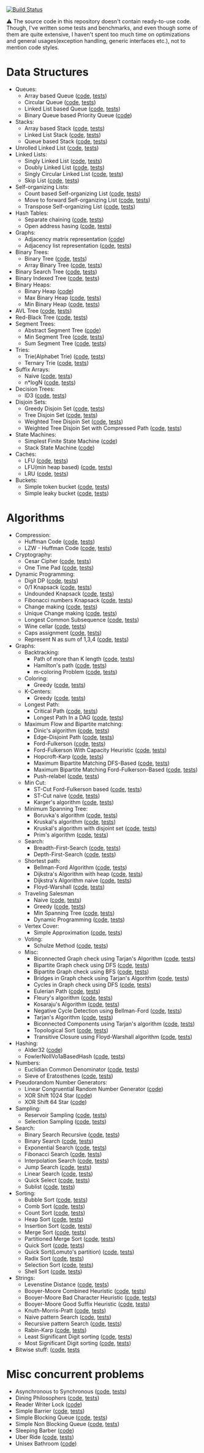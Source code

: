 [![Build Status](https://travis-ci.com/arst/AandDS.svg?token=QTqu8xkSrAFMgyb3eyEW&branch=master)](https://travis-ci.com/arst/AandDS)

:warning: The source code in this repository doesn't contain ready-to-use code. Though, I've written some tests and benchmarks, and even though some of them are quite extensive, I haven't spent too much time on optimizations and general usages(exception handling, generic interfaces etc.), not to mention code styles.

# Data Structures

- Queues:
  - Array based Queue ([code](../master/AlgorithmsAndDataStructures/DataStructures/Queue/ArrayQueue.cs), [tests](../master/AlgorithmsAndDataStructures.Tests/DataStructures/Queue/ArrayQueueTests.cs))
  - Circular Queue ([code](../master/AlgorithmsAndDataStructures/DataStructures/Queue/CircularQueue.cs), [tests](../master/AlgorithmsAndDataStructures.Tests/DataStructures/Queue/CircularQueueTests.cs))
  - Linked List based Queue ([code](../master/AlgorithmsAndDataStructures/DataStructures/Queue/LinkedListQueue.cs), [tests](../master/AlgorithmsAndDataStructures.Tests/DataStructures/Queue/LinkedListQueueTests.cs))
  - Binary Queue based Priority Queue ([code](../master/AlgorithmsAndDataStructures/DataStructures/BinaryHeaps/MinBinaryHeapBasedPriorityQueue.cs))
- Stacks:
  - Array based Stack ([code](../master/AlgorithmsAndDataStructures/DataStructures/Stack/ArrayStack.cs), [tests](../master/AlgorithmsAndDataStructures.Tests/DataStructures/Stack/ArrayStackTests.cs))
  - Linked List Stack ([code](../master/AlgorithmsAndDataStructures/DataStructures/Stack/LinkedListStack.cs), [tests](../master/AlgorithmsAndDataStructures.Tests/DataStructures/Stack/LinkedListStackTests.cs))
  - Queue based Stack ([code](../master/AlgorithmsAndDataStructures/DataStructures/Stack/QueueStack.cs), [tests](../master/AlgorithmsAndDataStructures.Tests/DataStructures/Stack/QueueStackTests.cs))
- Unrolled Linked List ([code](../master/AlgorithmsAndDataStructures/DataStructures/UnrolledLinkedLists/UnrolledLinkedList.cs), [tests](../master/AlgorithmsAndDataStructures.Tests/DataStructures/UnrolledLinkedList/UnrolledLinkedListTests.cs))
- Linked Lists:
  - Singly Linked List ([code](../master/AlgorithmsAndDataStructures.Tests/DataStructures/LinkedList/SinglyLinkedList.cs), [tests](../master/AlgorithmsAndDataStructures.Tests/DataStructures/LinkedList/SinglyLinkedListTests.cs))
  - Doubly Linked List ([code](../master/AlgorithmsAndDataStructures.Tests/DataStructures/LinkedList/DoublyLinkedList.cs), [tests](../master/AlgorithmsAndDataStructures.Tests/DataStructures/LinkedList/DoublyLinkedListTests.cs))
  - Singly Circular Linked List ([code](../master/AlgorithmsAndDataStructures.Tests/DataStructures/LinkedList/SinglyCircularLinkedList.cs), [tests](../master/AlgorithmsAndDataStructures.Tests/DataStructures/LinkedList/SingleCircularLinkedListTests.cs))
  - Skip List ([code](../master/AlgorithmsAndDataStructures.Tests/DataStructures/LinkedList/SkipList.cs), [tests](../master/AlgorithmsAndDataStructures.Tests/DataStructures/LinkedList/SkipListTests.cs))
- Self-organizing Lists:
  - Count based Self-organizing List ([code](../master/AlgorithmsAndDataStructures/DataStructures/SelfOrganizingList/CountBasedSelfOrganizingList.cs), [tests](../master/AlgorithmsAndDataStructures.Tests/DataStructures/SelfOrginizingList/CountBasedSelfOrganizingListTests.cs))
  - Move to forward Self-organizing List ([code](../master/AlgorithmsAndDataStructures/DataStructures/SelfOrganizingList/MoveToForwardSelfOrganizingList.cs), [tests](../master/AlgorithmsAndDataStructures.Tests/DataStructures/SelfOrginizingList/MoveToForwardSelfOrganizingListTests.cs))
  - Transpose Self-organizing List ([code](../master/AlgorithmsAndDataStructures/DataStructures/SelfOrganizingList/TransposeSelfOrginizingList.cs), [tests](../master/AlgorithmsAndDataStructures.Tests/DataStructures/SelfOrginizingList/TransposeSelfOrginizingListTests.cs))
- Hash Tables:
  - Separate chaining ([code](../master/AlgorithmsAndDataStructures/DataStructures/HashTable/SeparateChainingHashTable.cs), [tests](../master/AlgorithmsAndDataStructures.Tests/DataStructures/SelfOrginizingList/SeparateChainingHashTableTests.cs))
  - Open address hasing ([code](../master/AlgorithmsAndDataStructures/DataStructures/HashTable/OpenAddressHasingHashTable.cs), [tests](../master/AlgorithmsAndDataStructures.Tests/DataStructures/SelfOrginizingList/OpenAddressHashingHashTableTests.cs))
- Graphs:
  - Adjacency matrix representation ([code](../master/AlgorithmsAndDataStructures/DataStructures/Graph/AdjacencyMatrixGraph.cs))
  - Adjacency list representation ([code](../master/AlgorithmsAndDataStructures/DataStructures/Graph/AdjacencyListGraph.cs), [tests](../master/AlgorithmsAndDataStructures.Tests/DataStructures/Graph/AdjacencyListGraphTests.cs))
- Binary Trees:
  - Binary Tree ([code](../master/AlgorithmsAndDataStructures/DataStructures/BinaryTrees/BinaryTree.cs), [tests](../master/AlgorithmsAndDataStructures.Tests/DataStructures/BinaryTree/BinaryTreeTests.cs))
  - Array Binary Tree ([code](../master/AlgorithmsAndDataStructures/DataStructures/BinaryTrees/ArrayBinaryTree.cs), [tests](../master/AlgorithmsAndDataStructures.Tests/DataStructures/BinaryTree/ArrayBinaryTreeTests.cs))
- Binary Search Tree ([code](../master/AlgorithmsAndDataStructures/DataStructures/BinarySearchTrees/BinarySearchTree.cs), [tests](../master/AlgorithmsAndDataStructures.Tests/DataStructures/BinarySearchTrees/BinarySearchTreeTests.cs))
- Binary Indexed Tree ([code](../master/AlgorithmsAndDataStructures/DataStructures/BinaryIndexedTrees/BinaryIndexedTree.cs), [tests](../master/AlgorithmsAndDataStructures.Tests/DataStructures/BinaryIndexedTree/BinaryIndexedTreeTests.cs))
- Binary Heaps:
  - Binary Heap ([code](../master/AlgorithmsAndDataStructures/DataStructures/BinaryHeaps/BinaryHeap.cs))
  - Max Binary Heap ([code](../master/AlgorithmsAndDataStructures/DataStructures/BinaryHeaps/MaxBinaryHeap.cs), [tests](../master/AlgorithmsAndDataStructures.Tests/DataStructures/BinaryHeap/MaxBinaryHeapTests.cs))
  - Min Binary Heap ([code](../master/AlgorithmsAndDataStructures/DataStructures/BinaryHeaps/MinBinaryHeap.cs), [tests](../master/AlgorithmsAndDataStructures.Tests/DataStructures/BinaryHeap/MinBinaryHeapTests.cs))
- AVL Tree ([code](../master/AlgorithmsAndDataStructures/DataStructures/AdelsonVelskyLandisTree/AvlTree.cs), [tests](../master/AlgorithmsAndDataStructures.Tests/DataStructures/AvlTree/AvlTreeTests.cs))
- Red-Black Tree ([code](../master/AlgorithmsAndDataStructures/DataStructures/RbTree/RedBlackTree.cs), [tests](../master/AlgorithmsAndDataStructures.Tests/DataStructures/RedBlackTree/RedBlackTreeTests.cs))
- Segment Trees:
  - Abstract Segment Tree ([code](../master/AlgorithmsAndDataStructures/DataStructures/SegmentTree/AbstractSegmentTree.cs))
  - Min Segment Tree ([code](../master/AlgorithmsAndDataStructures/DataStructures/SegmentTree/MinSegmentTree.cs), [tests](../master/AlgorithmsAndDataStructures.Tests/DataStructures/SegmentTree/MinSegmentTreeTests.cs))
  - Sum Segment Tree ([code](../master/AlgorithmsAndDataStructures/DataStructures/SegmentTree/SumSegmentTree.cs), [tests](../master/AlgorithmsAndDataStructures.Tests/DataStructures/SegmentTree/SumSegmentTreeTests.cs))
- Tries:
  - Trie(Alphabet Trie)  ([code](../master/AlgorithmsAndDataStructures/DataStructures/Trie/AlphabetTrie.cs), [tests](../master/AlgorithmsAndDataStructures.Tests/DataStructures/Trie/AlphabetTrieTests.cs))
  - Ternary Trie ([code](../master/AlgorithmsAndDataStructures/DataStructures/Trie/TernaryTrie.cs), [tests](../master/AlgorithmsAndDataStructures/DataStructures/Trie/TernaryTrieTests.cs))
- Suffix Arrays:
  - Naive ([code](../master/AlgorithmsAndDataStructures/DataStructures/SuffixArray/NaiveSuffixArray.cs), [tests](../master/AlgorithmsAndDataStructures.Tests/DataStructures/SuffixArray/NaiveSuffixArrayTests.cs))
  - n*logN ([code](../master/AlgorithmsAndDataStructures/DataStructures/SuffixArray/EfficientSuffixArray.cs), [tests](../master/AlgorithmsAndDataStructures.Tests/DataStructures/SuffixArray/nLognSuffixArrayTests.cs))
- Decision Trees:
  - ID3 ([code](../master/AlgorithmsAndDataStructures/DataStructures/DecisionTree/ID3.cs), [tests](../master/AlgorithmsAndDataStructures.Tests/DataStructures/DecisionTree/ID3Tests.cs))
- Disjoin Sets:
  - Greedy Disjoin Set  ([code](../master/AlgorithmsAndDataStructures/DataStructures/DisjointSet/GreedyDisjointSet.cs), [tests](../master/AlgorithmsAndDataStructures.Tests/DataStructures/DisjointSet/GreedyDisjointSetTests.cs))
  - Tree Disjoin Set  ([code](../master/AlgorithmsAndDataStructures/DataStructures/DisjointSet/TreeDisjointSet.cs), [tests](../master/AlgorithmsAndDataStructures.Tests/DataStructures/DisjointSet/TreeDisjointSetTests.cs))
  - Weighted Tree Disjoin Set  ([code](../master/AlgorithmsAndDataStructures/DataStructures/DisjointSet/WeightedTreeDisjointSet.cs), [tests](../master/AlgorithmsAndDataStructures.Tests/DataStructures/DisjointSet/WeightedTreeDisjointSetTests.cs))
  - Weighted Tree Disjoin Set with Compressed Path  ([code](../master/AlgorithmsAndDataStructures/DataStructures/DisjointSet/WeightedTreeCoompressedPathDisjoinSet.cs), [tests](../master/AlgorithmsAndDataStructures.Tests/DataStructures/DisjointSet/WeightedTreeCoompressedPathDisjoinSetTests.cs))
- State Machines:
  - Simplest Finite State Machine ([code](../master/AlgorithmsAndDataStructures/DataStructures/StateMachine/FiniteStateMachine.cs))
  - Stack State Machine ([code](../master/AlgorithmsAndDataStructures/DataStructures/StateMachine/StackFiniteStateMachine.cs))
- Caches:
  - LFU ([code](../master/AlgorithmsAndDataStructures/DataStructures/Cache/LFU.cs), [tests](../master/AlgorithmsAndDataStructures.Tests/DataStructures/Cache/LFUTests.cs))
  - LFU(min heap based) ([code](../master/AlgorithmsAndDataStructures/DataStructures/Cache/LFUMeanHeapBased.cs), [tests](../master/AlgorithmsAndDataStructures.Tests/DataStructures/Cache/LFUMeanHeapBasedTests.cs))
  - LRU ([code](../master/AlgorithmsAndDataStructures/DataStructures/Cache/LRU.cs), [tests](../master/AlgorithmsAndDataStructures.Tests/DataStructures/Cache/LRUTests.cs))
- Buckets:
  - Simple token bucket ([code](../master/AlgorithmsAndDataStructures/DataStructures/Concurrency/SimpleTokenBucket.cs), [tests](../master/AlgorithmsAndDataStructures.Tests/DataStructures/Concurrency/SimpleTokenBucketTests.cs))
  - Simple leaky bucket ([code](../master/AlgorithmsAndDataStructures/DataStructures/Concurrency/SimpleLeakyBucket.cs), [tests](../master/AlgorithmsAndDataStructures.Tests/DataStructures/Concurrency/SimpleLeakyBucketTests.cs))

# Algorithms

- Compression:
  - Huffman Code ([code](../master/AlgorithmsAndDataStructures/Algorithms/Compression/HuffmanCodeCompression.cs), [tests](../master/AlgorithmsAndDataStructures.Tests/Algorithm/Compression/HuffmanCodeCompressionTests.cs))
  - LZW - Huffman Code ([code](../master/AlgorithmsAndDataStructures/Algorithms/Compression/LzwCompression.cs), [tests](../master/AlgorithmsAndDataStructures.Tests/Algorithm/Compression/LZWCompressionTests.cs))
- Cryptography:
  - Cesar Cipher ([code](../master/AlgorithmsAndDataStructures/Algorithms/Cryptography/CesarCipher.cs), [tests](../master/AlgorithmsAndDataStructures.Tests/Algorithm/Compression/CesarCipherTests.cs))
  - One Time Pad ([code](../master/AlgorithmsAndDataStructures/Algorithms/Cryptography/OneTimePad.cs), [tests](../master/AlgorithmsAndDataStructures.Tests/Algorithm/Compression/OneTimePadTests.cs))
- Dynamic Programming:
  - Digit DP ([code](../master/AlgorithmsAndDataStructures/Algorithms/DynamicProgramming/DigitDynamicProgramming.cs), [tests](../master/AlgorithmsAndDataStructures.Tests/Algorithm/Compression/DigitDynamicProgrammingTests.cs))
  - 0/1 Knapsack ([code](../master/AlgorithmsAndDataStructures/Algorithms/DynamicProgramming/ZeroOneKnapsack.cs), [tests](../master/AlgorithmsAndDataStructures.Tests/Algorithm/Compression/ZeroOneKnapsackTests.cs))
  - Undounded Knapsack ([code](../master/AlgorithmsAndDataStructures/Algorithms/DynamicProgramming/UnboundedKnapsack.cs), [tests](../master/AlgorithmsAndDataStructures.Tests/Algorithm/Compression/UnboundedKnapsackTests.cs))
  - Fibonacci numbers Knapsack ([code](../master/AlgorithmsAndDataStructures/Algorithms/DynamicProgramming/FibonacciNumber.cs), [tests](../master/AlgorithmsAndDataStructures.Tests/Algorithm/Compression/FibonacciNumberTests.cs))
  - Change making ([code](../master/AlgorithmsAndDataStructures/Algorithms/DynamicProgramming/ChangeMakingProblem.cs), [tests](../master/AlgorithmsAndDataStructures.Tests/Algorithm/Compression/ChangeMakingProblemTests.cs))
  - Unique Change making ([code](../master/AlgorithmsAndDataStructures/Algorithms/DynamicProgramming/UniqueChangeMakingProblem.cs), [tests](../master/AlgorithmsAndDataStructures.Tests/Algorithm/Compression/UniqueChangeMakingProblemTests.cs))  
  - Longest Common Subsequence ([code](../master/AlgorithmsAndDataStructures/Algorithms/DynamicProgramming/LongestCommonSubsequence.cs), [tests](../master/AlgorithmsAndDataStructures.Tests/Algorithm/Compression/LongestCommonSubsequenceTests.cs))
  - Wine cellar ([code](../master/AlgorithmsAndDataStructures/Algorithms/DynamicProgramming/WineCellarProblem.cs), [tests](../master/AlgorithmsAndDataStructures.Tests/Algorithm/Compression/WineCellarProblemTests.cs))
  - Caps assignment ([code](../master/AlgorithmsAndDataStructures/Algorithms/DynamicProgramming/CapsAssignment.cs), [tests](../master/AlgorithmsAndDataStructures.Tests/Algorithm/Compression/CapsAssignmentTests.cs))
  - Represent N as sum of 1,3,4 ([code](../master/AlgorithmsAndDataStructures/Algorithms/DynamicProgramming/RepresentNasSumOf134.cs), [tests](../master/AlgorithmsAndDataStructures.Tests/Algorithm/Compression/RepresentNasSumOf134Tests.cs))
- Graphs:
  - Backtracking:
    - Path of more than K length ([code](../master/AlgorithmsAndDataStructures/Algorithms/Graph/Backtracking/PathOfMoreThanKLength.cs), [tests](../master/AlgorithmsAndDataStructures.Tests/Algorithm/Graph/Backtracking/PathOfMoreThanKLengthTests.cs))
    - Hamilton's path ([code](../master/AlgorithmsAndDataStructures/Algorithms/Graph/Backtracking/HamiltonPath.cs), [tests](../master/AlgorithmsAndDataStructures.Tests/Algorithm/Graph/Backtracking/HamiltonianCycle.cs))
    - m-coloring Problem ([code](../master/AlgorithmsAndDataStructures/Algorithms/Graph/Backtracking/MColoringProblem.cs), [tests](../master/AlgorithmsAndDataStructures.Tests/Algorithm/Graph/Backtracking/MColoringProblemTests.cs))
  - Coloring:
    - Greedy ([code](../master/AlgorithmsAndDataStructures/Algorithms/Graph/Coloring/GreedyColoring.cs), [tests](../master/AlgorithmsAndDataStructures.Tests/Algorithm/Graph/Coloring/GreedyColoringTests.cs))
  - K-Centers:
    - Greedy ([code](../master/AlgorithmsAndDataStructures/Algorithms/Graph/KCenters/KCentersGreedyApproximation.cs), [tests](../master/AlgorithmsAndDataStructures.Tests/Algorithm/Graph/KCenters/KCentersGreedyApproximationTests.cs))
  - Longest Path:
    - Critical Path ([code](../master/AlgorithmsAndDataStructures/Algorithms/Graph/LongestPath/CriticalPath.cs), [tests](../master/AlgorithmsAndDataStructures.Tests/Algorithm/Graph/LongestPath/CriticalPathTests.cs))
    - Longest Path In a DAG ([code](../master/AlgorithmsAndDataStructures/Algorithms/Graph/LongestPath/LongestPathInADirectedAcyclicGraph.cs), [tests](../master/AlgorithmsAndDataStructures.Tests/Algorithm/Graph/LongestPath/LongestPathInADirectedAcyclicGraphTests.cs))
  - Maximum Flow and Bipartite matching:
    - Dinic's algorithm ([code](../master/AlgorithmsAndDataStructures/Algorithms/Graph/MaximumFlow/DinicsMaximumFlow.cs), [tests](../master/AlgorithmsAndDataStructures.Tests/Algorithm/Graph/MaxFlow/DinicsMaximumFlowTests.cs))
    - Edge-Disjoint Path ([code](../master/AlgorithmsAndDataStructures/Algorithms/Graph/MaximumFlow/EdgeDisjointPath.cs), [tests](../master/AlgorithmsAndDataStructures.Tests/Algorithm/Graph/MaxFlow/EdgeDisjointPathTests.cs))
    - Ford-Fulkerson ([code](../master/AlgorithmsAndDataStructures/Algorithms/Graph/MaximumFlow/FordFulkerson.cs), [tests](../master/AlgorithmsAndDataStructures.Tests/Algorithm/Graph/MaxFlow/FordFulkersonTests.cs))
    - Ford-Fulkerson With Capacity Heuristic ([code](../master/AlgorithmsAndDataStructures/Algorithms/Graph/MaximumFlow/FordFulkersonWithCapacityHeuristic.cs), [tests](../master/AlgorithmsAndDataStructures.Tests/Algorithm/Graph/MaxFlow/FordFulkersonWithCapacityHeuristicTests.cs))
    - Hopcroft-Karp ([code](../master/AlgorithmsAndDataStructures/Algorithms/Graph/MaximumFlow/HopcroftKarp.cs), [tests](../master/AlgorithmsAndDataStructures.Tests/Algorithm/Graph/MaxFlow/HopcroftKarpTests.cs))
    - Maximum Bipartite Matching DFS-Based ([code](../master/AlgorithmsAndDataStructures/Algorithms/Graph/MaximumFlow/MaximumBiPartiteMatchingDfsBased.cs), [tests](../master/AlgorithmsAndDataStructures.Tests/Algorithm/Graph/MaxFlow/MaximumBiPartiteMatchingDfsBasedTests.cs))
    - Maximum Bipartite Matching Ford-Fulkerson-Based ([code](../master/AlgorithmsAndDataStructures/Algorithms/Graph/MaximumFlow/MaximumBiPartiteMatchingFordFulkersonBased.cs), [tests](../master/AlgorithmsAndDataStructures.Tests/Algorithm/Graph/MaxFlow/MaximumBiPartiteMatchingFordFulkersonBasedTests.cs))
    - Push-relabel ([code](../master/AlgorithmsAndDataStructures/Algorithms/Graph/MaximumFlow/PushRelabel.cs), [tests](../master/AlgorithmsAndDataStructures.Tests/Algorithm/Graph/MaxFlow/PushRelabelTests.cs))
  - Min Cut:
    - ST-Cut Ford-Fulkerson based ([code](../master/AlgorithmsAndDataStructures/Algorithms/Graph/MaximumFlow/STCutFordFulkersonBased.cs), [tests](../master/AlgorithmsAndDataStructures.Tests/Algorithm/Graph/MaxFlow/STCutFordFulkersonBasedTests.cs))
    - ST-Cut naive ([code](../master/AlgorithmsAndDataStructures/Algorithms/Graph/MinCut/MinSTCutNaive.cs), [tests](../master/AlgorithmsAndDataStructures.Tests/Algorithm/Graph/MaxFlow/MinSTCutNaiveTests.cs))
    - Karger's algorithm ([code](../master/AlgorithmsAndDataStructures/Algorithms/Graph/MinCut/KargersAlgorithmForMinimumCut.cs), [tests](../master/AlgorithmsAndDataStructures.Tests/Algorithm/Graph/KargersAlgorithmForMinimumCutTests.cs))
  - Minimum Spanning Tree:
    - Boruvka's algorithm ([code](../master/AlgorithmsAndDataStructures/Algorithms/Graph/MinimumSpanningTree/BoruvkasAlgorithm/BoruvkasAlgorithm.cs), [tests](../master/AlgorithmsAndDataStructures.Tests/Algorithm/Graph/BoruvkasAlgorithmTests.cs))
    - Kruskal's algorithm ([code](../master/AlgorithmsAndDataStructures/Algorithms/Graph/MinimumSpanningTree/KruskalMinimumSpanningTree.cs), [tests](../master/AlgorithmsAndDataStructures.Tests/Algorithm/Graph/KruskalMinimumSpanningTreeTests.cs))  
    - Kruskal's algorithm with disjoint set ([code](../master/AlgorithmsAndDataStructures/Algorithms/Graph/MinimumSpanningTree/KruskalMinimumSpanningTreeWithDisjointSet.cs), [tests](../master/AlgorithmsAndDataStructures.Tests/Algorithm/Graph/KruskalMinimumSpanningTreeWithDisjointSetTests.cs))
    - Prim's algorithm ([code](../master/AlgorithmsAndDataStructures/Algorithms/Graph/MinimumSpanningTree/PrimsAlgorithm.cs), [tests](../master/AlgorithmsAndDataStructures.Tests/Algorithm/Graph/PrimsAlgorithmTests.cs))
  - Search:
    - Breadth-First-Search ([code](../master/AlgorithmsAndDataStructures/Algorithms/Graph/Search/BreadthFirstSearch.cs), [tests](../master/AlgorithmsAndDataStructures.Tests/Algorithm/Graph/BreadthFirstSearchTests.cs))
    - Depth-First-Search ([code](../master/AlgorithmsAndDataStructures/Algorithms/Graph/Search/DepthFirstSearch.cs), [tests](../master/AlgorithmsAndDataStructures.Tests/Algorithm/Graph/DepthFirstSearchTests.cs))
  - Shortest path:
    - Bellman-Ford Algorithm ([code](../master/AlgorithmsAndDataStructures/Algorithms/Graph/ShortestPath/BellmanFord.cs), [tests](../master/AlgorithmsAndDataStructures.Tests/Algorithm/Graph/BellmanFordTests.cs))
    - Dijkstra's Algorithm with heap ([code](../master/AlgorithmsAndDataStructures/Algorithms/Graph/ShortestPath/DijkstraHeapified.cs), [tests](../master/AlgorithmsAndDataStructures.Tests/Algorithm/Graph/DijkstraHeapifiedTests.cs))
    - Dijkstra's Algorithm naive ([code](../master/AlgorithmsAndDataStructures/Algorithms/Graph/ShortestPath/DijkstraNaive.cs), [tests](../master/AlgorithmsAndDataStructures.Tests/Algorithm/Graph/DijkstraNaiveTests.cs))
    - Floyd-Warshall ([code](../master/AlgorithmsAndDataStructures/Algorithms/Graph/ShortestPath/FloydWarshall.cs), [tests](../master/AlgorithmsAndDataStructures.Tests/Algorithm/Graph/FloydWarshallTests.cs))
  - Traveling Salesman
    - Naive ([code](../master/AlgorithmsAndDataStructures/Algorithms/Graph/TravelingSalesman/NaiveTravelingSalesman.cs), [tests](../master/AlgorithmsAndDataStructures.Tests/Algorithm/Graph/TravelingSalesman/NaiveTravelingSalesmanTests.cs))
    - Greedy ([code](../master/AlgorithmsAndDataStructures/Algorithms/Graph/TravelingSalesman/GreedyTravelingSalesman.cs), [tests](../master/AlgorithmsAndDataStructures.Tests/Algorithm/Graph/TravelingSalesman/GreedyTravelingSalesmanTests.cs))
    - Min Spanning Tree ([code](../master/AlgorithmsAndDataStructures/Algorithms/Graph/TravelingSalesman/MinSpanningTreeTravelingSalesman.cs), [tests](../master/AlgorithmsAndDataStructures.Tests/Algorithm/Graph/TravelingSalesman/MinSpanningTreeTravelingSalesmanTests.cs))
    - Dynamic Programming ([code](../master/AlgorithmsAndDataStructures/Algorithms/Graph/TravelingSalesman/DynamicProgrammingTravelingSalesman.cs), [tests](../master/AlgorithmsAndDataStructures.Tests/Algorithm/Graph/TravelingSalesman/DynamicProgrammingTravelingSalesmanTests.cs))
  - Vertex Cover:
    - Simple Approximation ([code](../master/AlgorithmsAndDataStructures/Algorithms/Graph/VertexCover/VertexCoverSimpleApproximation.cs), [tests](../master/AlgorithmsAndDataStructures.Tests/Algorithm/Graph/VertexCover/VertexCoverSimpleApproximationTests.cs))
  - Voting:
    - Schulze Method ([code](../master/AlgorithmsAndDataStructures.Tests/Algorithm/Graph/Voting/SchulzeMethodTests.cs), [tests](../master/AlgorithmsAndDataStructures/Algorithms/Graph/Voting/SchulzeMethod.cs))
  - Misc:
    - Biconnected Graph check using Tarjan's Algorithm ([code](../master/AlgorithmsAndDataStructures/Algorithms/Graph/Misc/BiconnectedGraph.cs), [tests](../master/AlgorithmsAndDataStructures.Tests/Algorithm/Graph/BiconnectedGraphTests.cs))
    - Bipartite Graph check using DFS ([code](../master/AlgorithmsAndDataStructures/Algorithms/Graph/Misc/BipartiteGraphDfsBased.cs), [tests](../master/AlgorithmsAndDataStructures.Tests/Algorithm/Graph/BipartiteGraphDfsBasedTests.cs))
    - Bipartite Graph check using BFS ([code](../master/AlgorithmsAndDataStructures/Algorithms/Graph/Misc/BipartiteGraphBfsBased.cs), [tests](../master/AlgorithmsAndDataStructures.Tests/Algorithm/Graph/BipartiteGraphBfsBasedTests.cs))
    - Bridges in Graph check using Tarjan's Algorithm ([code](../master/AlgorithmsAndDataStructures/Algorithms/Graph/Misc/BridgesInGraph.cs), [tests](../master/AlgorithmsAndDataStructures.Tests/Algorithm/Graph/BridgesInGraphTests.cs))
    - Cycles in Graph check using DFS ([code](../master/AlgorithmsAndDataStructures/Algorithms/Graph/Misc/CycleDetector.cs), [tests](../master/AlgorithmsAndDataStructures.Tests/Algorithm/Graph/CycleDetectionTests.cs))
    - Eulerian Path ([code](../master/AlgorithmsAndDataStructures/Algorithms/Graph/Misc/EulerianPath.cs), [tests](../master/AlgorithmsAndDataStructures.Tests/Algorithm/Graph/EulerianPathTests.cs))
    - Fleury's algorithm ([code](../master/AlgorithmsAndDataStructures/Algorithms/Graph/Misc/FleurysAlgorithm.cs), [tests](../master/AlgorithmsAndDataStructures.Tests/Algorithm/Graph/FleurysAlgorithmеtTests.cs))
    - Kosaraju's Algorithm ([code](../master/AlgorithmsAndDataStructures/Algorithms/Graph/Misc/KosarajusAlgorithm.cs), [tests](../master/AlgorithmsAndDataStructures.Tests/Algorithm/Graph/KosarajusAlgorithmTests.cs))
    - Negative Cycle Detection using Bellman-Ford ([code](../master/AlgorithmsAndDataStructures/Algorithms/Graph/Misc/NegativeCycleDetectionBellmanFordBased.cs), [tests](../master/AlgorithmsAndDataStructures.Tests/Algorithm/Graph/NegativeCycleDetectionBellmanFordBasedTests.cs))
    - Tarjan's Algorithm ([code](../master/AlgorithmsAndDataStructures/Algorithms/Graph/Misc/TarjansAlgorithm.cs), [tests](../master/AlgorithmsAndDataStructures.Tests/Algorithm/Graph/TarjansAlgorithmTests.cs))
    - Biconnected Components using Tarjan's algorithm ([code](../master/AlgorithmsAndDataStructures/Algorithms/Graph/Misc/TarjansAlgorithmForBiconnectedComponents.cs), [tests](../master/AlgorithmsAndDataStructures.Tests/Algorithm/Graph/TarjansAlgorithmForBiconnectedComponentsTests.cs))
    - Topological Sort ([code](../master/AlgorithmsAndDataStructures/Algorithms/Graph/Misc/TopologicalSort.cs), [tests](../master/AlgorithmsAndDataStructures.Tests/Algorithm/Graph/TopologicalSortTests.cs))
    - Transitive Closure using Floyd-Warshall algorithm ([code](../master/AlgorithmsAndDataStructures/Algorithms/Graph/Misc/TransitiveClosureFloydWarshall.cs), [tests](../master/AlgorithmsAndDataStructures.Tests/Algorithm/Graph/TransitiveClosureFloydWarshallTests.cs))
- Hashing:
  - Alder32 ([code](../master/AlgorithmsAndDataStructures/Algorithms/Hashing/Alder32.cs))
  - FowlerNollVo1aBasedHash ([code](../master/AlgorithmsAndDataStructures/Algorithms/Hashing/FowlerNollVo1aBasedHash.cs), [tests](../master/AlgorithmsAndDataStructures.Tests/Algorithm/Hashing/FowlerNollVo1aBasedHashTests.cs))
- Numbers:
  - Euclidian Common Denominator ([code](../master/AlgorithmsAndDataStructures/Algorithms/Numbers/EuclidianAlgorithmForCommonDenominator.cs), [tests](../master/AlgorithmsAndDataStructures.Tests/Algorithm/Numbers/EuclidianAlgorithmForCommonDenominatorTests.cs))
  - Sieve of Eratosthenes ([code](..//master/AlgorithmsAndDataStructures/Algorithms/Numbers/SieveOfEratosthenes.cs), [tests](../master/AlgorithmsAndDataStructures.Tests/Algorithm/Numbers/SieveOfEratosthenesTests.cs))
- Pseudorandom Number Generators:
  - Linear Congruential Random Number Generator ([code](../master/AlgorithmsAndDataStructures/Algorithms/PseudorandomNumberGenerators/LinearCongruentialRandomNumberGenerator.cs))
  - XOR Shift 1024 Star ([code](../master/AlgorithmsAndDataStructures/Algorithms/PseudorandomNumberGenerators/XORShift1024Star.cs))
  - XOR Shift 64 Star ([code](../master/AlgorithmsAndDataStructures/Algorithms/PseudorandomNumberGenerators/XORShift64Star.cs))
- Sampling:
  - Reservoir Sampling ([code](../master/AlgorithmsAndDataStructures/Algorithms/Sampling/ReservoirSampling.cs), [tests](../master/AlgorithmsAndDataStructures.Tests/Algorithm/Sampling/ReservoirSamplingTests.cs))
  - Selection Sampling ([code](../master/AlgorithmsAndDataStructures/Algorithms/Sampling/SelectionSampling.cs), [tests](../master/AlgorithmsAndDataStructures.Tests/Algorithm/Sampling/SelectionSamplingTests.cs))
- Search:
  - Binary Search Recursive ([code](../master/AlgorithmsAndDataStructures/Algorithms/Search/BinaryRecursive.cs), [tests](../master/AlgorithmsAndDataStructures.Tests/Algorithm/Search/BinaryRecursiveTests.cs))
  - Binary Search ([code](../master/AlgorithmsAndDataStructures/Algorithms/Search/BinarySearch.cs), [tests](../master/AlgorithmsAndDataStructures.Tests/Algorithm/Search/BinarySearchTests.cs))
  - Exponential Search ([code](../master/AlgorithmsAndDataStructures/Algorithms/Search/Exponential.cs), [tests](../master/AlgorithmsAndDataStructures.Tests/Algorithm/Search/ExponentialSearchTests.cs))
  - Fibonacci Search ([code](../master/AlgorithmsAndDataStructures/Algorithms/Search/Fibonacci.cs), [tests](../master/AlgorithmsAndDataStructures.Tests/Algorithm/Search/Fibonacci.cs))
  - Interpolation Search ([code](../master/AlgorithmsAndDataStructures/Algorithms/Search/Interpolation.cs), [tests](../master/AlgorithmsAndDataStructures.Tests/Algorithm/Search/InterpolationSortTests.cs))
  - Jump Search ([code](../master/AlgorithmsAndDataStructures/Algorithms/Search/Jump.cs), [tests](../master/AlgorithmsAndDataStructures.Tests/Algorithm/Search/JumpSearchTests.cs))
  - Linear Search ([code](../master/AlgorithmsAndDataStructures/Algorithms/Search/Linear.cs), [tests](../master/AlgorithmsAndDataStructures.Tests/Algorithm/Search/LinearSearchTests.cs))
  - Quick Select ([code](../master/AlgorithmsAndDataStructures/Algorithms/Search/QuickSelect.cs), [tests](../master/AlgorithmsAndDataStructures.Tests/Algorithm/Search/QuickSelectTests.cs))
  - Sublist ([code](../master/AlgorithmsAndDataStructures/Algorithms/Search/SublistSearch.cs), [tests](../master/AlgorithmsAndDataStructures.Tests/Algorithm/Search/SublistSearchTests.cs))
- Sorting:
  - Bubble Sort ([code](../master/AlgorithmsAndDataStructures/Algorithms/Sorting/BubbleSort.cs), [tests](../master/AlgorithmsAndDataStructures.Tests/Algorithm/Sorting/BubbleSortTests.cs))
  - Comb Sort ([code](../master/AlgorithmsAndDataStructures/Algorithms/Sorting/CombSort.cs), [tests](../master/AlgorithmsAndDataStructures.Tests/Algorithm/Sorting/CombSortTests.cs))
  - Count Sort ([code](../master/AlgorithmsAndDataStructures/Algorithms/Sorting/CountSort.cs), [tests](../master/AlgorithmsAndDataStructures.Tests/Algorithm/Sorting/CountSortTests.cs))
  - Heap Sort ([code](../master/AlgorithmsAndDataStructures/Algorithms/Sorting/HeapSort.cs), [tests](../master/AlgorithmsAndDataStructures.Tests/Algorithm/Sorting/HeapSortTests.cs))
  - Insertion Sort ([code](../master/AlgorithmsAndDataStructures/Algorithms/Sorting/InsertionSort.cs), [tests](../master/AlgorithmsAndDataStructures.Tests/Algorithm/Sorting/InsertionSortTests.cs))
  - Merge Sort ([code](../master/AlgorithmsAndDataStructures/Algorithms/Sorting/MergeSort.cs), [tests](../master/AlgorithmsAndDataStructures.Tests/Algorithm/Sorting/MergeSortTests.cs))
  - Partitioned Merge Sort ([code](../master/AlgorithmsAndDataStructures/Algorithms/Sorting/PartitionedMergeSort.cs), [tests](../master/AlgorithmsAndDataStructures.Tests/Algorithm/Sorting/PartitionedMergeSortTests.cs))
  - Quick Sort ([code](../master/AlgorithmsAndDataStructures/Algorithms/Sorting/QuickSort.cs), [tests](../master/AlgorithmsAndDataStructures.Tests/Algorithm/Sorting/QuickSortTests.cs))
  - Quick Sort(Lomuto's partition) ([code](../master/AlgorithmsAndDataStructures/Algorithms/Sorting/QuickSort-Lomuto.cs), [tests](../master/AlgorithmsAndDataStructures.Tests/Algorithm/Sorting/QuickSort_LomutoTests.cs))
  - Radix Sort ([code](../master/AlgorithmsAndDataStructures/Algorithms/Sorting/RadixSort.cs), [tests](../master/AlgorithmsAndDataStructures.Tests/Algorithm/Sorting/RadixSortTests.cs))
  - Selection Sort ([code](../master/AlgorithmsAndDataStructures/Algorithms/Sorting/SelectionSort.cs), [tests](../master/AlgorithmsAndDataStructures.Tests/Algorithm/Sorting/SelectionSortTests.cs))
  - Shell Sort ([code](../master/AlgorithmsAndDataStructures/Algorithms/Sorting/ShellSort.cs), [tests](../master/AlgorithmsAndDataStructures.Tests/Algorithm/Sorting/ShellSortTests.cs))
- Strings:
  - Levenstine Distance ([code](../master/AlgorithmsAndDataStructures/Algorithms/Strings/LevenstineDistance/LevenstineDistanceDynamicProgramming.cs), [tests](../master/AlgorithmsAndDataStructures.Tests/Algorithm/Strings/LevenstineDistance/LevenstineDistanceDynamicProgrammingTests.cs))
  - Booyer-Moore Combined Heuristic ([code](../master/AlgorithmsAndDataStructures/Algorithms/Strings/Search/BooyerMooreCombinedHeuristic.cs), [tests](../master/AlgorithmsAndDataStructures.Tests/Algorithm/Strings/Search/BooyerMooreCombinedHeuristicTests.cs))
  - Booyer-Moore Bad Character Heuristic ([code](../master/AlgorithmsAndDataStructures/Algorithms/Strings/Search/BoyerMooreBadCharacterHeuristic.cs), [tests](../master/AlgorithmsAndDataStructures.Tests/Algorithm/Strings/Search/BoyerMooreBadCharacterHeuristicTests.cs))
  - Booyer-Moore Good Suffix Heuristic ([code](../master/AlgorithmsAndDataStructures/Algorithms/Strings/Search/BoyerMooreGoodSuffixHeuristic.cs), [tests](../master/AlgorithmsAndDataStructures.Tests/Algorithm/Strings/Search/BoyerMooreGoodSuffixHeuristicTests.cs))
  - Knuth-Morris-Pratt ([code](../master/AlgorithmsAndDataStructures/Algorithms/Strings/Search/KnuthMorrisPratt.cs), [tests](../master/AlgorithmsAndDataStructures.Tests/Algorithm/Strings/Search/KnuthMorrisPrattTests.cs))
  - Naive pattern Search ([code](../master/AlgorithmsAndDataStructures/Algorithms/Strings/Search/NaivePatternSearch.cs), [tests](../master/AlgorithmsAndDataStructures.Tests/Algorithm/Strings/Search/NaivePatternSearchTests.cs))
  - Recursive pattern Search ([code](../master/AlgorithmsAndDataStructures/Algorithms/Strings/Search/RecursivePatternSearch.cs), [tests](../master/AlgorithmsAndDataStructures.Tests/Algorithm/Strings/Search/RecursivePatternSearchTests.cs))
  - Rabin-Karp ([code](../master/AlgorithmsAndDataStructures/Algorithms/Strings/Search/RabinKarp.cs), [tests](../master/AlgorithmsAndDataStructures.Tests/Algorithm/Strings/Search/RabinKarpTests.cs))
  - Least Significant Digit sorting ([code](../master/AlgorithmsAndDataStructures/Algorithms/Strings/Sorting/LSD.cs), [tests](../master/AlgorithmsAndDataStructures.Tests/Algorithm/Strings/Sorting/LSDTests.cs))
  - Most Significant Digit sorting ([code](../master/AlgorithmsAndDataStructures/Algorithms/Strings/Sorting/MSD.cs), [tests](../master/AlgorithmsAndDataStructures.Tests/Algorithm/Strings/Sorting/MSDTests.cs))
- Bitwise stuff: ([code](../master/AlgorithmsAndDataStructures/Algorithms/Bitwise/), [tests](../master/AlgorithmsAndDataStructures.Tests/Algorithm/Bitwise)

# Misc concurrent problems

- Asynchronous to Synchronous ([code](../master/AlgorithmsAndDataStructures/DataStructures/Concurrency/AsynchronousToSynchronous.cs), [tests](../master/AlgorithmsAndDataStructures.Tests/DataStructures/Concurrency/AsynchronousToSynchronousTests.cs))
- Dining Philosophers ([code](../master/AlgorithmsAndDataStructures/DataStructures/Concurrency/DiningPhilosophers.cs), [tests](../master/AlgorithmsAndDataStructures.Tests/DataStructures/Concurrency/DiningPhilosophersTests.cs))
- Reader Writer Lock ([code](../master/AlgorithmsAndDataStructures/DataStructures/Concurrency/ReaderWriterLock.cs))
- Simple Barrier ([code](../master/AlgorithmsAndDataStructures/DataStructures/Concurrency/SimpleBarrier.cs), [tests](../master/AlgorithmsAndDataStructures.Tests/DataStructures/Concurrency/SimpleBarrierTests.cs))
- Simple Blocking Queue ([code](../master/AlgorithmsAndDataStructures/DataStructures/Concurrency/SimpleBlockingQueue.cs), [tests](../master/AlgorithmsAndDataStructures.Tests/DataStructures/Concurrency/SimpleBlockingQueueTests.cs))
- Simple Non Blocking Queue ([code](../master/AlgorithmsAndDataStructures/DataStructures/Concurrency/SimpleNonBlockingQueue.cs), [tests](../master/AlgorithmsAndDataStructures.Tests/DataStructures/Concurrency/SimpleNonBlockingQueueTests.cs))
- Sleeping Barber ([code](../master/AlgorithmsAndDataStructures/DataStructures/Concurrency/SleepingBarber.cs))
- Uber Ride ([code](../master/AlgorithmsAndDataStructures/DataStructures/Concurrency/UberRide.cs), [tests](../master/AlgorithmsAndDataStructures.Tests/DataStructures/Concurrency/UberRideProblemTests.cs))
- Unisex Bathroom ([code](../master/AlgorithmsAndDataStructures/DataStructures/Concurrency/UnisexBathroom.cs))
